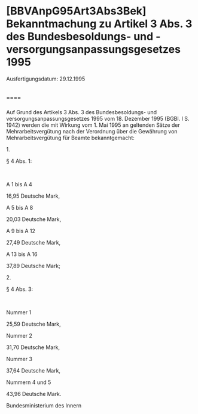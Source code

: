 # [BBVAnpG95Art3Abs3Bek] Bekanntmachung zu Artikel 3 Abs. 3 des Bundesbesoldungs- und -versorgungsanpassungsgesetzes 1995

Ausfertigungsdatum: 29.12.1995

 

## ----

Auf Grund des Artikels 3 Abs. 3 des Bundesbesoldungs- und versorgungsanpassungsgesetzes 1995 vom 18. Dezember 1995 (BGBl. I S. 1942) werden die mit Wirkung vom 1. Mai 1995 an geltenden Sätze der Mehrarbeitsvergütung nach der Verordnung über die Gewährung von Mehrarbeitsvergütung für Beamte bekanntgemacht:  

1\.

§ 4 Abs. 1:

 

A 1 bis A 4

16,95 Deutsche Mark,

A 5 bis A 8

20,03 Deutsche Mark,

A 9 bis A 12

27,49 Deutsche Mark,

A 13 bis A 16

37,89 Deutsche Mark;

2\.

§ 4 Abs. 3:

 

Nummer 1

25,59 Deutsche Mark,

Nummer 2

31,70 Deutsche Mark,

Nummer 3

37,64 Deutsche Mark,

Nummern 4 und 5

43,96 Deutsche Mark.

Bundesministerium des Innern
